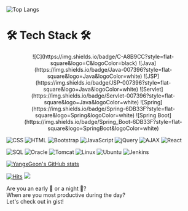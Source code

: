 ![Top Langs](https://github-readme-stats.vercel.app/api/top-langs/?username=YangxGeon&layout=compact&theme=radical)

# 🛠 Tech Stack 🛠
<p align="center">
![C](https://img.shields.io/badge/C-A8B9CC?style=flat-square&logo=C&logoColor=black)
![Java](https://img.shields.io/badge/Java-007396?style=flat-square&logo=Java&logoColor=white)
![JSP](https://img.shields.io/badge/JSP-007396?style=flat-square&logo=Java&logoColor=white)
![Servlet](https://img.shields.io/badge/Servlet-007396?style=flat-square&logo=Java&logoColor=white)
![Spring](https://img.shields.io/badge/Spring-6DB33F?style=flat-square&logo=Spring&logoColor=white)
![Spring Boot](https://img.shields.io/badge/Spring_Boot-6DB33F?style=flat-square&logo=SpringBoot&logoColor=white)

![CSS](https://img.shields.io/badge/CSS-1572B6?style=flat-square&logo=CSS3&logoColor=white)
![HTML](https://img.shields.io/badge/HTML-E34F26?style=flat-square&logo=HTML5&logoColor=white)
![Bootstrap](https://img.shields.io/badge/Bootstrap-7952B3?style=flat-square&logo=Bootstrap&logoColor=white)
![JavaScript](https://img.shields.io/badge/JavaScript-F7DF1E?style=flat-square&logo=JavaScript&logoColor=black)
![jQuery](https://img.shields.io/badge/jQuery-0769AD?style=flat-square&logo=jQuery&logoColor=white)
![AJAX](https://img.shields.io/badge/AJAX-0769AD?style=flat-square&logo=AJAX&logoColor=white)
![React](https://img.shields.io/badge/React-61DAFB?style=flat-square&logo=React&logoColor=black)

![SQL](https://img.shields.io/badge/SQL-4479A1?style=flat-square&logo=MySQL&logoColor=white)
![Oracle](https://img.shields.io/badge/Oracle-F80000?style=flat-square&logo=Oracle&logoColor=white)
![Tomcat](https://img.shields.io/badge/Tomcat-F8DC75?style=flat-square&logo=Apache-Tomcat&logoColor=black)
![Linux](https://img.shields.io/badge/Linux-FCC624?style=flat-square&logo=Linux&logoColor=black)
![Ubuntu](https://img.shields.io/badge/Ubuntu-E95420?style=flat-square&logo=Ubuntu&logoColor=white)
![Jenkins](https://img.shields.io/badge/Jenkins-D24939?style=flat-square&logo=Jenkins&logoColor=white)

[![YangxGeon's GitHub stats](https://github-readme-stats.vercel.app/api?username=YangxGeon&show_icons=true&theme=radical&count_private=true)](https://github.com/anuraghazra/github-readme-stats)

[![Hits](https://hits.seeyoufarm.com/api/count/incr/badge.svg?url=https%3A%2F%2Fgithub.com%2FYangxGeon&count_bg=%2345DF22&title_bg=%23555555&icon=github.svg&icon_color=%23FFE4C4&title=hits&edge_flat=false)](https://hits.seeyoufarm.com)
<a href="https://www.instagram.com/yangxgeon/" target="_blank"><img src="https://img.shields.io/badge/Instagram-E4405F?style=flat-square&logo=Instagram&logoColor=white"/></a>


   Are you an early 🐤 or a night 🦉?
   <br/>
   When are you most productive during the day?
   <br/>
   Let's check out in gist!
</p>
